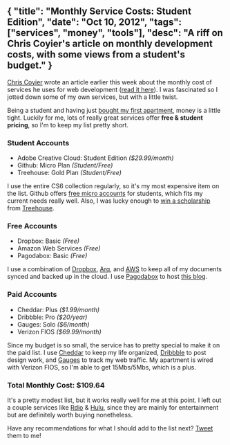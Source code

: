 {
  "title": "Monthly Service Costs: Student Edition",
  "date": "Oct 10, 2012",
  "tags": ["services", "money", "tools"],
  "desc": "A riff on Chris Coyier's article on monthly development costs, with some views from a student's budget."
}
--

[Chris Coyier](http://twitter.com/chriscoyier) wrote an article earlier this week about the monthly cost of services he uses for web development ([read it here](http://css-tricks.com/web-developer-economics-monthly-service-costs/)). I was fascinated so I jotted down some of my own services, but with a little twist.

Being a student and having just [bought my first apartment](https://twitter.com/stevenschobert/status/243399451606138880), money is a little tight. Luckily for me, lots of really great services offer __free & student pricing__, so I'm to keep my list pretty short.

### Student Accounts

* Adobe Creative Cloud: Student Edition _($29.99/month)_
* Github: Micro Plan _(Student/Free)_
* Treehouse: Gold Plan _(Student/Free)_

I use the entire CS6 collection regularly, so it's my most expensive item on the list. Github offers [free micro accounts](http://github.com/edu) for students, which fits my current needs really well. Also, I was lucky enough to [win a scholarship](http://blog.teamtreehouse.com/winners-of-the-3-million-scholarship-giveaway-announced) from [Treehouse](http://teamtreehouse.com).

### Free Accounts

* Dropbox: Basic _(Free)_
* Amazon Web Services _(Free)_
* Pagodabox: Basic _(Free)_

I use a combination of [Dropbox](http://dropbox.com), [Arq](http://www.haystacksoftware.com/arq/), and [AWS](http://aws.amazon.com/free/) to keep all of my documents synced and backed up in the cloud. I use [Pagodabox](http://pagodabox.com) to host [this blog](http://github.com/stevenschobert/stevenschobert.com).

### Paid Accounts

* Cheddar: Plus _($1.99/month)_
* Dribbble: Pro _($20/year)_
* Gauges: Solo _($6/month)_
* Verizon FIOS _($69.99/month)_

Since my budget is so small, the service has to pretty special to make it on the paid list. I use [Cheddar](http://cheddarapp.com) to keep my life organized, [Dribbble](http://dribbble.com/stevenschobert) to post design work, and [Gauges](http://gaug.es) to track my web traffic. My apartment is wired with Verizon FIOS, so I'm able to get 15Mbs/5Mbs, which is a plus.

### Total Monthly Cost: $109.64

It's a pretty modest list, but it works really well for me at this point. I left out a couple services like [Rdio](http://rd.io) & [Hulu](http://hulu.com), since they are mainly for entertainment but are definitely worth buying nonetheless.

Have any recommendations for what I should add to the list next? [Tweet](http://twitter.com/stevenschobert) them to me!
